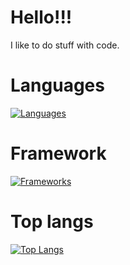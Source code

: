 # Hello!!!

I like to do stuff with code.

# Languages
[![Languages](https://skills.thijs.gg/icons?i=kotlin,java,javascript)](https://skills.thijs.gg)

# Framework
[![Frameworks](https://skills.thijs.gg/icons?i=nextjs,express)](https://skills.thijs.gg)

# Top langs
[![Top Langs](https://github-readme-stats.vercel.app/api/top-langs/?username=Butterfriez&theme=dark)](https://github.com/anuraghazra/github-readme-stats)
